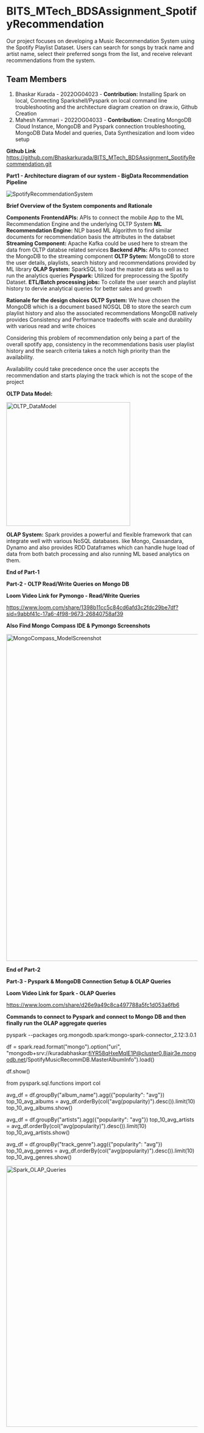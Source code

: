 # BITS_MTech_BDSAssignment_SpotifyRecommendation



Our project focuses on developing a Music Recommendation System using the Spotify  Playlist Dataset.  Users can search for songs by track name and artist name, select their preferred songs from the list, and receive relevant recommendations from the system.

## Team Members
1) Bhaskar Kurada - 2022OG04023 - **Contribution:** Installing Spark on local, Connecting Sparkshell/Pyspark on local command line troubleshooting and the architecture diagram creation on draw.io, Github Creation
2) Mahesh Kammari - 2022OG04033 - **Contribution:** Creating MongoDB Cloud Instance, MongoDB and Pyspark connection troubleshooting, MongoDB Data Model and queries, Data Synthesization and loom video setup

**Github Link**
https://github.com/Bhaskarkurada/BITS_MTech_BDSAssignment_SpotifyRecommendation.git

**Part1 - Architecture diagram of our system - BigData Recommendation Pipeline**

![SpotifyRecommendationSystem](https://github.com/Bhaskarkurada/BITS_MTech_BDSAssignment_SpotifyRecommendation/assets/119121333/ea144531-1a6b-4ff1-8136-e4d236a08b74)

**Brief Overview of the System components and Rationale**

**Components**
**FrontendAPIs:** APIs to connect the mobile App to the ML Recommendation Engine and the underlying OLTP System
**ML Recommendation Engine:** NLP based ML Algorithm to find similar documents for recommendation basis the attributes in the databset
**Streaming Component:** Apache Kafka could be used here to stream the data from OLTP databse related services
**Backend APIs:** APIs to connect the MongoDB to the streaming component
**OLTP Sytem:** MongoDB to store the user details, playlists, search history and recommendations provided by ML library 
**OLAP System:** SparkSQL to load the master data as well as to run the analytics queries 
**Pyspark:** Utilized for preprocessing the Spotify Dataset.
**ETL/Batch processing jobs:** To collate the user search and playlist history to dervie analytical queries for better sales and growth 

**Rationale for the design choices**
**OLTP System:** We have chosen the MongoDB which is a document based NOSQL DB to store the search cum playlist history and also the associated recommendations
MongoDB natively provides Consistency and Performance tradeoffs with scale  and durability with various read and write choices

Considering this problem of recommendation only being a part of the overall spotify app, consistency in the recommendations basis user playlist history and the search criteria takes a notch high priority than the availability.

Availability could take precedence once the user accepts the recommendation and starts playing the track which is not the scope of the project

**OLTP Data Model:**

<img width="326" alt="OLTP_DataModel" src="https://github.com/Bhaskarkurada/BITS_MTech_BDSAssignment_SpotifyRecommendation/assets/119121333/9005f3ab-a6aa-42c7-8f7d-bc66242748c0">


**OLAP System:** Spark provides  a powerful and flexible framework that can integrate well with various NoSQL databases. like Mongo, Cassandara, Dynamo and also provides RDD Dataframes which can handle huge load of data from both batch processing and also running ML based analytics on them. 

**End of Part-1**

**Part-2 - OLTP Read/Write Queries on Mongo DB**

**Loom Video Link for Pymongo - Read/Write Queries**

https://www.loom.com/share/1398b11cc5c84cd6afd3c2fdc29be7df?sid=9abbf41c-17a6-4f98-9673-26840758af39

**Also Find Mongo Compass IDE & Pymongo Screenshots**

<img width="861" alt="MongoCompass_ModelScreenshot" src="https://github.com/Bhaskarkurada/BITS_MTech_BDSAssignment_SpotifyRecommendation/assets/119121333/f98a5b9d-064c-4a7a-8561-476d9f589001">

**End of Part-2**

**Part-3 - Pyspark & MongoDB Connection Setup & OLAP Queries**

**Loom Video Link for Spark - OLAP Queries**

https://www.loom.com/share/d26e9a49c8ca497788a5fc1d053a6fb6 

**Commands to connect to Pyspark and connect to Mongo DB and then finally run the OLAP aggregate queries**

pyspark --packages org.mongodb.spark:mongo-spark-connector_2.12:3.0.1

df = spark.read.format("mongo").option("uri",
"mongodb+srv://kuradabhaskar:fiYR58qHxeMqlE1P@cluster0.8jajr3e.mongodb.net/SpotifyMusicRecommDB.MasterAlbumInfo").load()

df.show()

from pyspark.sql.functions import col

avg_df = df.groupBy("album_name").agg({"popularity": "avg"}) 
top_10_avg_albums = avg_df.orderBy(col("avg(popularity)").desc()).limit(10) 
top_10_avg_albums.show()

avg_df = df.groupBy("artists").agg({"popularity": "avg"}) 
top_10_avg_artists = avg_df.orderBy(col("avg(popularity)").desc()).limit(10) 
top_10_avg_artists.show()

avg_df = df.groupBy("track_genre").agg({"popularity": "avg"}) 
top_10_avg_genres = avg_df.orderBy(col("avg(popularity)").desc()).limit(10) 
top_10_avg_genres.show()

<img width="688" alt="Spark_OLAP_Queries" src="https://github.com/Bhaskarkurada/BITS_MTech_BDSAssignment_SpotifyRecommendation/assets/119121333/f1c44b4a-3f4d-4984-a081-cac925a77626">


